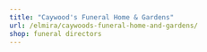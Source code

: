 ```yaml
---
title: "Caywood's Funeral Home & Gardens"
url: /elmira/caywoods-funeral-home-and-gardens/
shop: funeral directors
---
```

